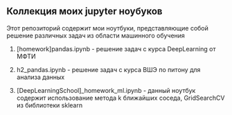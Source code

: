 ## Коллекция моих jupyter ноубуков

Этот репозиторий содержит мои ноутбуки, представляющие собой решение различных задач из области машинного обучения

1) [homework]pandas.ipynb - решение задач с курса DeepLearning от МФТИ

2) h2_pandas.ipynb - решение задач с курса ВШЭ по питону для анализа данных

3) [DeepLearningSchool]_homework_ml.ipynb - данный ноутбук содержит использование метода k ближайших соседа, GridSearchCV из библиотеки
sklearn 
